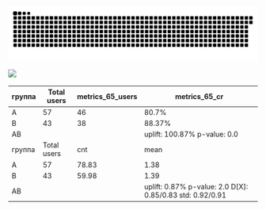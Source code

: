 <picture>
  <source media="(prefers-color-scheme: dark)" srcset="github-user-contribution.svg" />
  <source media="(prefers-color-scheme: light)" srcset="github-user-contribution.svg" />
  <img alt="github-snake" src="github-user-contribution.svg" />
</picture>

![](https://github-profile-summary-cards.vercel.app/api/cards/profile-details?username=Dezmound1&theme=solarized_dark)


|группа|Total users|metrics_65_users|                      metrics_65_cr                      |
|------|-----------|----------------|---------------------------------------------------------|
|   A  |     57    |       46       |                          80.7%                          |
|   B  |     43    |       38       |                          88.37%                         |
|  AB  |           |                |               uplift: 100.87% p-value: 0.0              |
|группа|Total users|       cnt      |                           mean                          |
|   A  |     57    |      78.83     |                           1.38                          |
|   B  |     43    |      59.98     |                           1.39                          |
|  AB  |           |                |uplift: 0.87% p-value: 2.0 D[X]: 0.85/0.83 std: 0.92/0.91|
